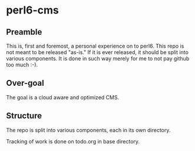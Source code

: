 # perl6-cms

## Preamble
This is, first and foremost, a personal experience on to perl6. This
repo is not meant to be released "as-is." If it is ever released, it
should be split into various components. It is done in such way merely
for me to not pay github too much :-).

## Over-goal
The goal is a cloud aware and optimized CMS.

## Structure
The repo is split into various components, each in its own directory.

Tracking of work is done on todo.org in base directory.
